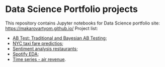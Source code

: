 # Data Science Portfolio projects

This repository contains Jupyter notebooks for Data Science portfolio site: https://makarovartyom.github.io/
Project list: <br>

* [AB Test: Traditional and Bayesian AB Testing](https://makarovartyom.github.io/ab-testing/);
* [NYC taxi fare predictios](https://makarovartyom.github.io/taxi_fare/);
* [Sentiment analysis restaurants](https://makarovartyom.github.io/sentiment-analysis/);
* [Spotify EDA](https://makarovartyom.github.io/spotify-data/);
* [Time series - air revenue](https://makarovartyom.github.io/air-revenue/).
